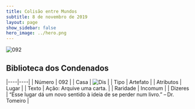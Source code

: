 ```yaml
---
title: Colisão entre Mundos
subtitle: 8 de novembro de 2019
layout: page
show_sidebar: false
hero_image: ../hero.png
---
```


![092](https://cdn.keyforgegame.com/media/card_front/pt/452_092_77HWJJFF2W3M_pt.png)

## Biblioteca dos Condenados

|----|----|
| Número | 092 |
| Casa | ![Dis](https://archonarcana.com/images/thumb/e/e8/Dis.png/22px-Dis.png "Dis") |
| Tipo | Artefato |
| Atributos | Lugar |
| Texto | Ação: Arquive uma carta. |
| Raridade | Incomum |
| Dizeres | “Esse lugar dá um novo sentido à ideia de  se perder num livro.” – Dr. Tomeiro |
